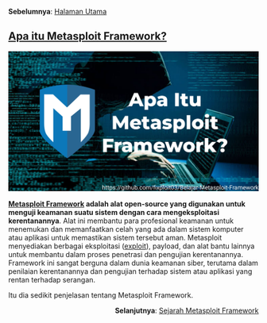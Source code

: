 <p align="left"><b>Sebelumnya</b>: <a href="https://github.com/fixploit03/Belajar-Metasploit">Halaman Utama </p>

## Apa itu Metasploit Framework?

![](https://github.com/fixploit03/Belajar-Metasploit/blob/main/img/Apa%20Itu%20Metasploit%20Framework.jpg)

**[Metasploit Framework](https://www.metasploit.com/) adalah alat open-source yang digunakan untuk menguji keamanan suatu sistem dengan cara mengeksploitasi kerentanannya**. Alat ini membantu para profesional keamanan untuk menemukan dan memanfaatkan celah yang ada dalam sistem komputer atau aplikasi untuk memastikan sistem tersebut aman. Metasploit menyediakan berbagai eksploitasi ([exploit](https://id.m.wikipedia.org/wiki/Eksploit_(keamanan_komputer))), payload, dan alat bantu lainnya untuk membantu dalam proses penetrasi dan pengujian kerentanannya. Framework ini sangat berguna dalam dunia keamanan siber, terutama dalam penilaian kerentanannya dan pengujian terhadap sistem atau aplikasi yang rentan terhadap serangan.

Itu dia sedikit penjelasan tentang Metasploit Framework.

<p align="right"><b>Selanjutnya</b>: <a href="https://github.com/fixploit03/Belajar-Metasploit/blob/main/resource/Sejarah%20Metasploit%20Framework.md">Sejarah Metasploit Framework</a></p>
